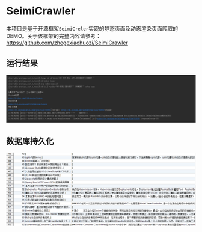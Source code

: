 # SeimiCrawler

本项目是基于开源框架`SeimiCreler`实现的静态页面及动态渲染页面爬取的DEMO。关于该框架的完整内容请参考：
https://github.com/zhegexiaohuozi/SeimiCrawler

## 运行结果

![image](images/ceshi.jpg)


## 数据库持久化

![image](images/shujuku.png)
